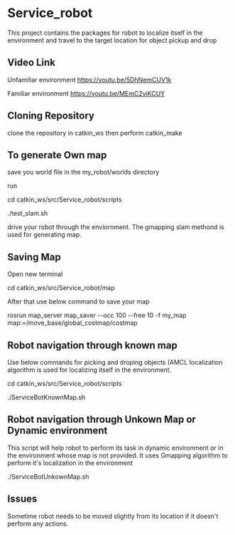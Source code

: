 # Service_robot
This project contains the packages for robot to localize itself in the environment and travel to the target location for object pickup and drop

## Video Link
Unfamiliar environment
https://youtu.be/5DhNemCUV1k

Familiar environment
https://youtu.be/MEmC2viKCUY

## Cloning Repository
clone the repository in catkin_ws
then perform catkin_make

## To generate Own map
save you world file in the my_robot/worlds directory

run

cd catkin_ws/src/Service_robot/scripts

./test_slam.sh 

drive your robot through the enviornment. The gmapping slam methond is used for generating map.

## Saving Map
Open new terminal 

cd catkin_ws/src/Service_robot/map

After that use below command to save your map

rosrun map_server map_saver --occ 100 --free 10 -f my_map map:=/move_base/global_costmap/costmap

## Robot navigation through known map
Use below commands for picking and droping objects (AMCL localization algorithm is used for localizing itself in the environment.

cd catkin_ws/src/Service_robot/scripts

./ServiceBotKnownMap.sh

## Robot navigation through Unkown Map or Dynamic environment
This script will help robot to perform its task in dynamic environment or in the environment whose map is not provided. It uses Gmapping algorithm to perform it's localization in the environment

./ServiceBotUnkownMap.sh

## Issues
Sometime robot needs to be moved slightly from its location if it doesn't perform any actions.

